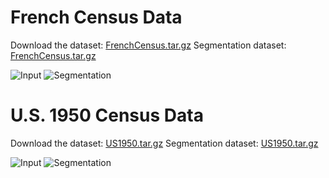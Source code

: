 # French Census Data
Download the dataset: [FrenchCensus.tar.gz](https://axon.cs.byu.edu/s3/census/french_census_591.tar.gz)
Segmentation dataset: [FrenchCensus.tar.gz](https://axon.cs.byu.edu/s3/census/french_census_591_segmentation.tar.gz)

![Input](https://axon.cs.byu.edu/s3/census/french_census_591/C7/62117_b1020942-00042.jpg)
![Segmentation](https://axon.cs.byu.edu/s3/census/french_census_591_segmentation/C7/62117_b1020942-00042.jpg)

# U.S. 1950 Census Data
Download the dataset: [US1950.tar.gz](https://axon.cs.byu.edu/s3/census/1950s_census_441.tar.gz)
Segmentation dataset: [US1950.tar.gz](https://axon.cs.byu.edu/s3/census/1950s_census_441_segmentation.tar.gz)

![Input](https://axon.cs.byu.edu/s3/census/1950s_census_441/2/62308.IMG.001_228b4b65-b89f-4121-b003-9e8b3583bd74_i1653291-00032.jpg)
![Segmentation](https://axon.cs.byu.edu/s3/census/1950s_census_441_segmentation/2/62308.IMG.001_228b4b65-b89f-4121-b003-9e8b3583bd74_i1653291-00032.jpg)
